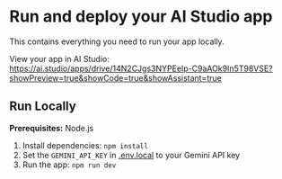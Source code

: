 # Run and deploy your AI Studio app

This contains everything you need to run your app locally.

View your app in AI Studio: https://ai.studio/apps/drive/14N2CJgs3NYPEeIp-C9aAOk9In5T98VSE?showPreview=true&showCode=true&showAssistant=true

## Run Locally

**Prerequisites:**  Node.js


1. Install dependencies:
   `npm install`
2. Set the `GEMINI_API_KEY` in [.env.local](.env.local) to your Gemini API key
3. Run the app:
   `npm run dev`
